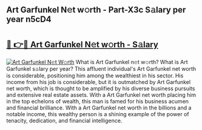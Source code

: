 ## Art Garfunkel N𝚎t w𝚘rth - Part-X3c S𝚊lary per year n5cD4

# <h2><a href="http://gc4r2fl.nevu.top/?p=Art+Garfunkel">🔗 👉🔴 Art Garfunkel N𝚎t w𝚘rth - S𝚊lary</a></h2>

[![Art Garfunkel N𝚎t W𝚘rth](https://i.imgur.com/Oavwk0R.jpeg)](http://gc4r2fl.nevu.top/?p=Art+Garfunkel)
What is Art Garfunkel n𝚎t w𝚘rth? What is Art Garfunkel s𝚊lary per year?
This affluent individual's Art Garfunkel net worth is considerable, positioning him among the wealthiest in his sector. His income from his job is considerable, but it is outmatched by Art Garfunkel net worth, which is thought to be amplified by his diverse business pursuits and extensive real estate assets. With a Art Garfunkel net worth placing him in the top echelons of wealth, this man is famed for his business acumen and financial brilliance. With a Art Garfunkel net worth in the billions and a notable income, this wealthy person is a shining example of the power of tenacity, dedication, and financial intelligence.
